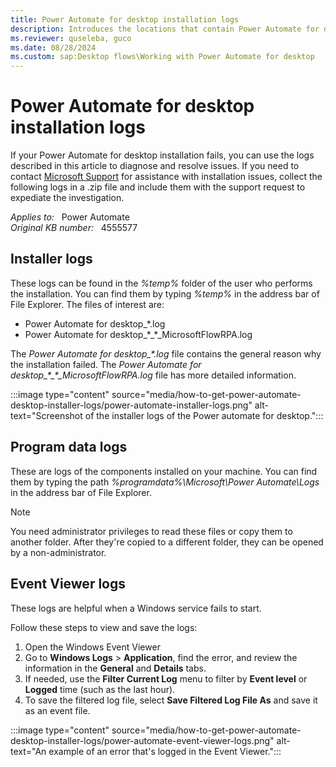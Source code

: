 ```yaml
---
title: Power Automate for desktop installation logs
description: Introduces the locations that contain Power Automate for desktop installation logs.
ms.reviewer: quseleba, guco
ms.date: 08/28/2024
ms.custom: sap:Desktop flows\Working with Power Automate for desktop
---
```

# Power Automate for desktop installation logs

If your Power Automate for desktop installation fails, you can use the logs described in this article to diagnose and resolve issues. If you need to contact [Microsoft Support](/power-platform/products/power-automate/) for assistance with installation issues, collect the following logs in a .zip file and include them with the support request to expediate the investigation.

_Applies to:_ &nbsp; Power Automate  
_Original KB number:_ &nbsp; 4555577

## Installer logs

These logs can be found in the _%temp%_ folder of the user who performs the installation. You can find them by typing _%temp%_ in the address bar of File Explorer. The files of interest are:

- Power Automate for desktop_*.log
- Power Automate for desktop_\*_\*_MicrosoftFlowRPA.log

The _Power Automate for desktop\_*.log_ file contains the general reason why the installation failed. The _Power Automate for desktop\_\*\_\*\_MicrosoftFlowRPA.log_ file has more detailed information.

:::image type="content" source="media/how-to-get-power-automate-desktop-installer-logs/power-automate-installer-logs.png" alt-text="Screenshot of the installer logs of the Power automate for desktop.":::

## Program data logs

These are logs of the components installed on your machine. You can find them by typing the path _%programdata%\Microsoft\Power Automate\Logs_ in the address bar of File Explorer.

> [!NOTE]
> You need administrator privileges to read these files or copy them to another folder. After they're copied to a different folder, they can be opened by a non-administrator.

## Event Viewer logs

These logs are helpful when a Windows service fails to start.

Follow these steps to view and save the logs:

1. Open the Windows Event Viewer
2. Go to **Windows Logs** > **Application**, find the error, and review the information in the **General** and **Details** tabs.
3. If needed, use the **Filter Current Log** menu to filter by **Event level** or **Logged** time (such as the last hour).
4. To save the filtered log file, select **Save Filtered Log File As** and save it as an event file.

:::image type="content" source="media/how-to-get-power-automate-desktop-installer-logs/power-automate-event-viewer-logs.png" alt-text="An example of an error that's logged in the Event Viewer.":::
